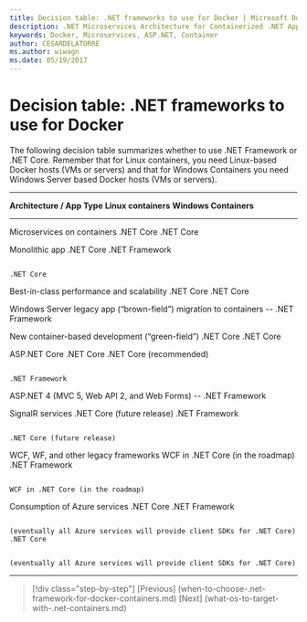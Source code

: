 ```yaml
---
title: Decision table: .NET frameworks to use for Docker | Microsoft Docs 
description: .NET Microservices Architecture for Containerized .NET Applications | Decision table: .NET frameworks to use for Docker
keywords: Docker, Microservices, ASP.NET, Container
author: CESARDELATORRE
ms.author: wiwagn
ms.date: 05/19/2017
---
```

# Decision table: .NET frameworks to use for Docker

The following decision table summarizes whether to use .NET Framework or .NET Core. Remember that for Linux containers, you need Linux-based Docker hosts (VMs or servers) and that for Windows Containers you need Windows Server based Docker hosts (VMs or servers).

  ---------------------------------------------------------------------------------------------------------------------------------------------------------------------------------------------------------------------
  **Architecture / App Type**                                         **Linux containers**                                                     **Windows Containers**
  ------------------------------------------------------------------- ------------------------------------------------------------------------ ------------------------------------------------------------------------
  Microservices on containers                                         .NET Core                                                                .NET Core

  Monolithic app                                                      .NET Core                                                                .NET Framework
                                                                                                                                               
                                                                                                                                               .NET Core

  Best-in-class performance and scalability                           .NET Core                                                                .NET Core

  Windows Server legacy app (“brown-field”) migration to containers   --                                                                       .NET Framework

  New container-based development (“green-field”)                     .NET Core                                                                .NET Core

  ASP.NET Core                                                        .NET Core                                                                .NET Core (recommended)
                                                                                                                                               
                                                                                                                                               .NET Framework

  ASP.NET 4 (MVC 5, Web API 2, and Web Forms)                         --                                                                       .NET Framework

  SignalR services                                                    .NET Core (future release)                                               .NET Framework
                                                                                                                                               
                                                                                                                                               .NET Core (future release)

  WCF, WF, and other legacy frameworks                                WCF in .NET Core (in the roadmap)                                        .NET Framework
                                                                                                                                               
                                                                                                                                               WCF in .NET Core (in the roadmap)

  Consumption of Azure services                                       .NET Core                                                                .NET Framework
                                                                                                                                               
                                                                      (eventually all Azure services will provide client SDKs for .NET Core)   .NET Core
                                                                                                                                               
                                                                                                                                               (eventually all Azure services will provide client SDKs for .NET Core)
  ---------------------------------------------------------------------------------------------------------------------------------------------------------------------------------------------------------------------


>[!div class="step-by-step"]
[Previous] (when-to-choose-.net-framework-for-docker-containers.md)
[Next] (what-os-to-target-with-.net-containers.md)

